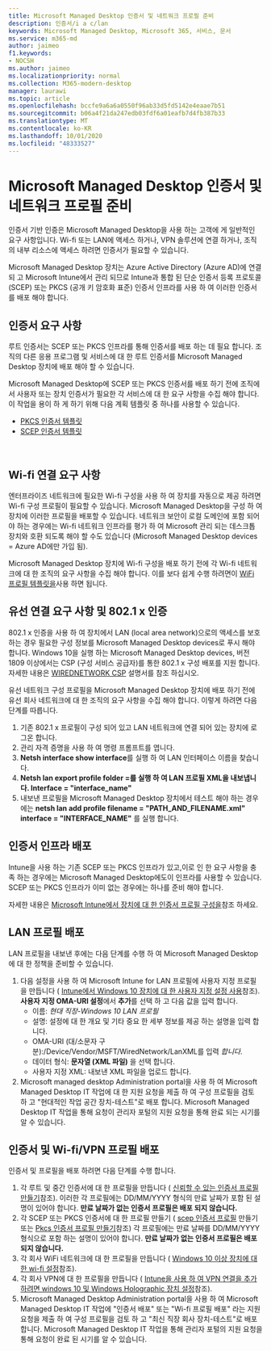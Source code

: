 ```yaml
---
title: Microsoft Managed Desktop 인증서 및 네트워크 프로필 준비
description: 인증서/i a c/lan
keywords: Microsoft Managed Desktop, Microsoft 365, 서비스, 문서
ms.service: m365-md
author: jaimeo
f1.keywords:
- NOCSH
ms.author: jaimeo
ms.localizationpriority: normal
ms.collection: M365-modern-desktop
manager: laurawi
ms.topic: article
ms.openlocfilehash: bccfe9a6a6a0550f96ab33d5fd5142e4eaae7b51
ms.sourcegitcommit: b06a4f21da247edb03fdf6a01eafb7d4fb387b33
ms.translationtype: MT
ms.contentlocale: ko-KR
ms.lasthandoff: 10/01/2020
ms.locfileid: "48333527"
---
```

# <a name="prepare-certificates-and-network-profiles-for-microsoft-managed-desktop"></a>Microsoft Managed Desktop 인증서 및 네트워크 프로필 준비  
 
인증서 기반 인증은 Microsoft Managed Desktop을 사용 하는 고객에 게 일반적인 요구 사항입니다. Wi-fi 또는 LAN에 액세스 하거나, VPN 솔루션에 연결 하거나, 조직의 내부 리소스에 액세스 하려면 인증서가 필요할 수 있습니다.   
 
Microsoft Managed Desktop 장치는 Azure Active Directory (Azure AD)에 연결 되 고 Microsoft Intune에서 관리 되므로 Intune과 통합 된 단순 인증서 등록 프로토콜 (SCEP) 또는 PKCS (공개 키 암호화 표준) 인증서 인프라를 사용 하 여 이러한 인증서를 배포 해야 합니다.    
 
## <a name="certificate-requirements"></a>인증서 요구 사항 
 
루트 인증서는 SCEP 또는 PKCS 인프라를 통해 인증서를 배포 하는 데 필요 합니다. 조직의 다른 응용 프로그램 및 서비스에 대 한 루트 인증서를 Microsoft Managed Desktop 장치에 배포 해야 할 수 있습니다.    
 
Microsoft Managed Desktop에 SCEP 또는 PKCS 인증서를 배포 하기 전에 조직에서 사용자 또는 장치 인증서가 필요한 각 서비스에 대 한 요구 사항을 수집 해야 합니다. 이 작업을 용이 하 게 하기 위해 다음 계획 템플릿 중 하나를 사용할 수 있습니다.  
 
- [PKCS 인증서 템플릿](https://github.com/MicrosoftDocs/microsoft-365-docs/raw/public/microsoft-365/managed-desktop/get-ready/downloads/PKCS-certificate-template.xlsx) 
- [SCEP 인증서 템플릿](https://github.com/MicrosoftDocs/microsoft-365-docs/raw/public/microsoft-365/managed-desktop/get-ready/downloads/SCEP-certificate-template.xlsx)

  
## <a name="wi-fi-connectivity-requirements"></a>Wi-fi 연결 요구 사항

엔터프라이즈 네트워크에 필요한 Wi-fi 구성을 사용 하 여 장치를 자동으로 제공 하려면 Wi-fi 구성 프로필이 필요할 수 있습니다. Microsoft Managed Desktop을 구성 하 여 장치에 이러한 프로필을 배포할 수 있습니다. 네트워크 보안이 로컬 도메인에 포함 되어야 하는 경우에는 Wi-fi 네트워크 인프라를 평가 하 여 Microsoft 관리 되는 데스크톱 장치와 호환 되도록 해야 할 수도 있습니다 (Microsoft Managed Desktop devices = Azure AD에만 가입 됨). 
 
Microsoft Managed Desktop 장치에 Wi-fi 구성을 배포 하기 전에 각 Wi-fi 네트워크에 대 한 조직의 요구 사항을 수집 해야 합니다. 이를 보다 쉽게 수행 하려면이 [WiFi 프로필 템플릿을](https://github.com/MicrosoftDocs/microsoft-365-docs/raw/public/microsoft-365/managed-desktop/get-ready/downloads/WiFi-profile-template.xlsx)사용 하면 됩니다.
 
 
## <a name="wired-connectivity-requirements-and-8021x-authentication"></a>유선 연결 요구 사항 및 802.1 x 인증 
 
802.1 x 인증을 사용 하 여 장치에서 LAN (local area network)으로의 액세스를 보호 하는 경우 필요한 구성 정보를 Microsoft Managed Desktop devices로 푸시 해야 합니다. Windows 10을 실행 하는 Microsoft Managed Desktop devices, 버전 1809 이상에서는 CSP (구성 서비스 공급자)를 통한 802.1 x 구성 배포를 지원 합니다. 자세한 내용은 [WIREDNETWORK CSP](https://docs.microsoft.com/windows/client-management/mdm/wirednetwork-csp) 설명서를 참조 하십시오. 
 
유선 네트워크 구성 프로필을 Microsoft Managed Desktop 장치에 배포 하기 전에 유선 회사 네트워크에 대 한 조직의 요구 사항을 수집 해야 합니다. 이렇게 하려면 다음 단계를 따릅니다. 
 
 
1. 기존 802.1 x 프로필이 구성 되어 있고 LAN 네트워크에 연결 되어 있는 장치에 로그온 합니다.  
2. 관리 자격 증명을 사용 하 여 명령 프롬프트를 엽니다. 
3. **Netsh interface show interface**를 실행 하 여 LAN 인터페이스 이름을 찾습니다. 
4. **Netsh lan export profile folder =를 실행 하 여 LAN 프로필 XML을 내보냅니다.  Interface = "interface_name"** 
5. 내보낸 프로필을 Microsoft Managed Desktop 장치에서 테스트 해야 하는 경우에는 **netsh lan add profile filename = "PATH_AND_FILENAME.xml" interface = "INTERFACE_NAME"** 를 실행 합니다. 
 
 
## <a name="deploy-certificate-infrastructure"></a>인증서 인프라 배포  
 
Intune을 사용 하는 기존 SCEP 또는 PKCS 인프라가 있고,이로 인 한 요구 사항을 충족 하는 경우에는 Microsoft Managed Desktop에도이 인프라를 사용할 수 있습니다. SCEP 또는 PKCS 인프라가 이미 없는 경우에는 하나를 준비 해야 합니다.  
 
자세한 내용은 [Microsoft Intune에서 장치에 대 한 인증서 프로필 구성을](https://docs.microsoft.com/intune/certificates-configure)참조 하세요. 
 
 
 
## <a name="deploy-a-lan-profile"></a>LAN 프로필 배포 
 
LAN 프로필을 내보낸 후에는 다음 단계를 수행 하 여 Microsoft Managed Desktop에 대 한 정책을 준비할 수 있습니다.   
 
1. 다음 설정을 사용 하 여 Microsoft Intune for LAN 프로필에 사용자 지정 프로필을 만듭니다 ( [Intune에서 Windows 10 장치에 대 한 사용자 지정 설정 사용](https://docs.microsoft.com/intune/custom-settings-windows-10)참조). **사용자 지정 OMA-URI 설정**에서 **추가**를 선택 하 고 다음 값을 입력 합니다. 
    - 이름: *현대 직장-Windows 10 LAN 프로필* 
    - 설명: 설정에 대 한 개요 및 기타 중요 한 세부 정보를 제공 하는 설명을 입력 합니다. 
    - OMA-URI (대/소문자 구분):/Device/Vendor/MSFT/WiredNetwork/LanXML를 입력 *합니다.*
    - 데이터 형식: **문자열 (XML 파일)** 을 선택 합니다. 
    - 사용자 지정 XML: 내보낸 XML 파일을 업로드 합니다.
2. Microsoft managed desktop Administration portal을 사용 하 여 Microsoft Managed Desktop IT 작업에 대 한 지원 요청을 제출 하 여 구성 프로필을 검토 하 고 "현대적인 작업 공간 장치-테스트"로 배포 합니다. Microsoft Managed Desktop IT 작업을 통해 요청이 관리자 포털의 지원 요청을 통해 완료 되는 시기를 알 수 있습니다.
 
## <a name="deploy-certificates-and-wi-fivpn-profile"></a>인증서 및 Wi-fi/VPN 프로필 배포 
 
 
인증서 및 프로필을 배포 하려면 다음 단계를 수행 합니다.

1. 각 루트 및 중간 인증서에 대 한 프로필을 만듭니다 ( [신뢰할 수 있는 인증서 프로필 만들기](https://docs.microsoft.com/intune/protect/certificates-configure#step-3-create-trusted-certificate-profiles)참조). 이러한 각 프로필에는 DD/MM/YYYY 형식의 만료 날짜가 포함 된 설명이 있어야 합니다. **만료 날짜가 없는 인증서 프로필은 배포 되지 않습니다.**
2. 각 SCEP 또는 PKCS 인증서에 대 한 프로필 만들기 ( [scep 인증서 프로필](https://docs.microsoft.com/intune/protect/certificates-scep-configure#create-a-scep-certificate-profile) 만들기 또는 [Pkcs 인증서 프로필 만들기](https://docs.microsoft.com/intune/protect/certficates-pfx-configure#create-a-pkcs-certificate-profile)참조) 각 프로필에는 만료 날짜를 DD/MM/YYYY 형식으로 포함 하는 설명이 있어야 합니다. **만료 날짜가 없는 인증서 프로필은 배포 되지 않습니다.**
3. 각 회사 WiFi 네트워크에 대 한 프로필을 만듭니다 ( [Windows 10 이상 장치에 대 한 wi-fi 설정](https://docs.microsoft.com/intune/wi-fi-settings-windows)참조).
4. 각 회사 VPN에 대 한 프로필을 만듭니다 ( [Intune을 사용 하 여 VPN 연결을 추가 하려면 windows 10 및 Windows Holographic 장치 설정](https://docs.microsoft.com/intune/vpn-settings-windows-10)참조).
5. Microsoft Managed Desktop Administration portal을 사용 하 여 Microsoft Managed Desktop IT 작업에 "인증서 배포" 또는 "Wi-fi 프로필 배포" 라는 지원 요청을 제출 하 여 구성 프로필을 검토 하 고 "최신 직장 회사 장치-테스트"로 배포 합니다. Microsoft Managed Desktop IT 작업을 통해 관리자 포털의 지원 요청을 통해 요청이 완료 된 시기를 알 수 있습니다. 
 
 
